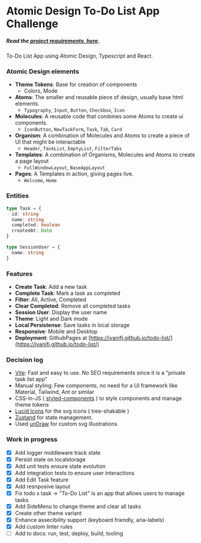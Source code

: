 # Atomic Design To-Do List App Challenge

##### Read the [project requirements, here](requirements.md).
To-Do List App using Atomic Design, Typescript and React. 

### Atomic Design elements
- **Theme Tokens**: Base for creation of components
  - Colors, Mode
- **Atoms**: The smaller and reusable piece of design, usually base html elements.
  - `Typography`, `Input`, `Button`, `Checkbox`, `Icon`
- **Molecules**: A reusable code that combines some Atoms to create ui components.
  - `IconButton`, `NewTaskForm`, `Task`, `Tab`, `Card`
- **Organism**: A combination of Molecules and Atoms to create a piece of UI that might be interactable
  - `Header`, `TaskList`, `EmptyList`, `FilterTabs` 
- **Templates**: A combination of Organisms, Molecules and Atoms to create a page layout
  - `FullWindowLayout`, `BaseAppLayout`
- **Pages**: A Templates in action, giving pages live.
  - `Welcome`, `Home`

### Entities

```ts
type Task = {
  id: string
  name: string
  completed: boolean
  createdAt: Date
}

type SessionUser = {
  name: string
}
```

### Features
- **Create Task**: Add a new task
- **Complete Task**: Mark a task as completed
- **Filter**: All, Active, Completed
- **Clear Completed**: Remove all completed tasks
- **Session User**: Display the user name
- **Theme**: Light and Dark mode
- **Local Persistense**: Save tasks in local storage
- **Responsive**: Mobile and Desktop
- **Deployment**: GithubPages at [https://ivanifj.github.io/todo-list/](https://ivanifj.github.io/todo-list/)

### Decision log
- [Vite](https://vitejs.dev/): Fast and easy to use. No SEO requirements since it is a "private task list app"
- Manual styling: Few components, no need for a UI framework like Material, Tailwind, Ant or similar
- CSS-in-JS ( [styled-components](https://styled-components.com/) ) to style components and manage theme tokens
- [Lucid Icons](https://lucide.dev/) for the svg icons ( tree-shakable )
- [Zustand](https://github.com/pmndrs/zustand) for state management.
- Used [unDraw](https://undraw.co/illustrations) for custom svg illustrations

### Work in progress
- [x] Add logger middleware track state
- [x] Persist state on localstorage
- [x] Add unit tests ensure state evolution
- [x] Add integration tests to ensure user interactions
- [x] Add Edit Task feature
- [x] Add resnposive layout
- [x] Fix todo x task -> "To-Do List" is an app that allows users to manage tasks
- [x] Add SideMenu to change theme and clear all tasks
- [x] Create other theme variant
- [x] Enhance assecibility support (keyboard friendly, aria-labels)
- [x] Add custom linter rules
- [ ] Add to docs: run, test, deploy, build, tooling

